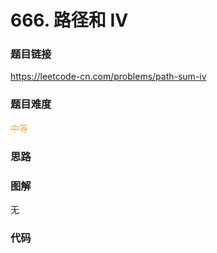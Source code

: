 # 666. 路径和 IV

### 题目链接

https://leetcode-cn.com/problems/path-sum-iv

### 题目难度

<font color=#F0AD4E>中等</font>

### 思路



### 图解

无

### 代码

```python
```